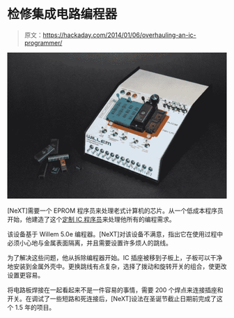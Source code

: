 # 检修集成电路编程器

> 原文：<https://hackaday.com/2014/01/06/overhauling-an-ic-programmer/>

[![Willem IC Programmer](img/1076fcbe8d3b4f90cb59c70b100eb003.png)](http://hackaday.com/2014/01/06/overhauling-an-ic-programmer/programmer-2/)

[NeXT]需要一个 EPROM 程序员来处理老式计算机的芯片。从一个低成本程序员开始，他建造了这个[定制 IC 程序员](http://www.vintage-computer.com/vcforum/entry.php?441-Overhauling-the-Lowly-Willen-Programmer)来处理他所有的编程需求。

该设备基于 Willem 5.0e 编程器。[NeXT]对该设备不满意，指出它在使用过程中必须小心地与金属表面隔离，并且需要设置许多烦人的跳线。

为了解决这些问题，他从拆除编程器开始。IC 插座被移到子板上，子板可以干净地安装到金属外壳中。更换跳线有点复杂，选择了拨动和旋转开关的组合，使更改设置更容易。

将电路板焊接在一起看起来不是一件容易的事情，需要 200 个焊点来连接插座和开关。在调试了一些短路和死连接后，[NeXT]设法在圣诞节截止日期前完成了这个 1.5 年的项目。